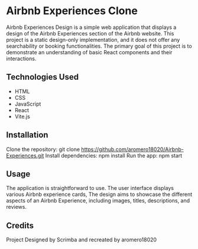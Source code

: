 # Airbnb Experiences Clone

Airbnb Experiences Design is a simple web application that displays a design of the Airbnb Experiences section of the Airbnb website. This project is a static design-only implementation, and it does not offer any searchability or booking functionalities. The primary goal of this project is to demonstrate an understanding of basic React components and their interactions.

## Technologies Used

 - HTML
 - CSS
 - JavaScript
 - React
 - Vite.js

## Installation

Clone the repository: git clone https://github.com/aromero18020/Airbnb-Experiences.git
Install dependencies: npm install
Run the app: npm start

## Usage
The application is straightforward to use. The user interface displays various Airbnb experience cards, The design aims to showcase the different aspects of an Airbnb Experience, including images, titles, descriptions, and reviews.

## Credits
Project Designed by Scrimba and recreated by aromero18020
